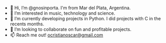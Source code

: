 - 👋 Hi, I’m @gnosinporta. I'm from Mar del Plata, Argentina.
- 👀 I’m interested in music, technology and science.
- 🌱 I’m currently developing projects in Python. I did projects with C in the recents months.
- 💞️ I’m looking to collaborate on fun and profitable projects.
- 📫 Reach me out! ocristianoscar@gmail.com

<!---
gnosinporta/gnosinporta is a ✨ special ✨ repository because its `README.md` (this file) appears on your GitHub profile.
You can click the Preview link to take a look at your changes.
--->
